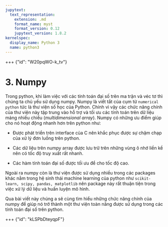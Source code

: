 ```yaml
---
jupytext:
  text_representation:
    extension: .md
    format_name: myst
    format_version: 0.12
    jupytext_version: 1.8.2
kernelspec:
  display_name: Python 3
  name: python3
---
```


+++ {"id": "W20pqWO-k_tv"}

# 3. Numpy

Trong python, khi làm việc với các tính toán đại số trên ma trận và véc tơ thì chúng ta chủ yếu sử dụng numpy. Numpy là viết tắt của cụm từ `numerical python` tức là thư viện số học của Python. Chính vì vậy các chức năng chính của thư viện này tập trung vào hỗ trợ và tối ưu các tính toán trên dữ liệu mảng nhiều chiều (_multidimensional array_). Numpy có những ưu điểm giúp cho nó hoạt động nhanh hơn trên python như:

* Được phát triển trên interface của C nên khắc phục được sự chậm chạp của xử lý đơn luồng trên python.

* Các dữ liệu trên numpy array được lưu trữ trên những vùng ô nhớ liền kề nên có tốc độ truy xuất rất nhanh.

* Các hàm tính toán đại số được tối ưu để cho tốc độ cao.

Ngoài ra numpy còn là thư viện được sử dụng nhiều trong các packages khác nằm trong hệ sinh thái machine learning của python như `scikit-learn, scipy, pandas, matplotlib` nên package này rất thuận tiện trong việc xử lý dữ liệu và huấn luyện mô hình.

Qua bài viết này chúng a sẽ cùng tìm hiểu những chức năng chính của numpy để giúp nó trở thành một thư viện toàn năng được sử dụng trong các tính toán đại số trên python.

+++ {"id": "kLSPbDteyqpF"}
